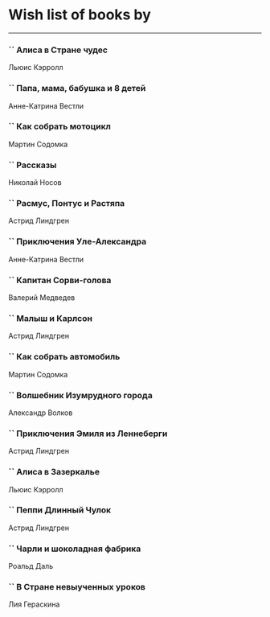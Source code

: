 # Wish list of books by [](https://www.facebook.com/profile.php?id=2429115410558517)
---

### `` Алиса в Стране чудес
Льюис Кэрролл

### `` Папа, мама, бабушка и 8 детей
Анне-Катрина Вестли

### `` Как собрать мотоцикл
Мартин Содомка

### `` Рассказы
Николай Носов

### `` Расмус, Понтус и Растяпа
Астрид Линдгрен

### `` Приключения Уле-Александра
Анне-Катрина Вестли

### `` Капитан Сорви-голова
Валерий Медведев

### `` Малыш и Карлсон
Астрид Линдгрен

### `` Как собрать автомобиль
Мартин Содомка

### `` Волшебник Изумрудного города
Александр Волков

### `` Приключения Эмиля из Леннеберги
Астрид Линдгрен

### `` Алиса в Зазеркалье
Льюис Кэрролл

### `` Пеппи Длинный Чулок
Астрид Линдгрен

### `` Чарли и шоколадная фабрика
Роальд Даль

### `` В Стране невыученных уроков
Лия Гераскина

